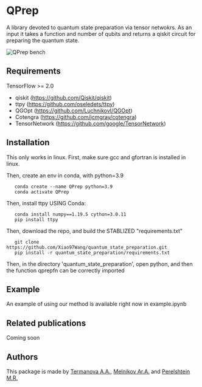 # QPrep
A library devoted to quantum state preparation via tensor netwokrs. As an input it takes a function and number of qubits and returns a qiskit circuit for preparing the quantum state.

![QPrep bench](img/results.jpg)

## Requirements
TensorFlow >= 2.0 
- qiskit (https://github.com/Qiskit/qiskit)
- ttpy (https://github.com/oseledets/ttpy) 
- QGOpt (https://github.com/LuchnikovI/QGOpt)
- Cotengra (https://github.com/jcmgray/cotengra)
- TensorNetwork (https://github.com/google/TensorNetwork)




## Installation

This only works in linux. First, make sure gcc and gfortran is installed in linux. 

Then, create an env in conda, with python=3.9
```
   conda create --name QPrep python=3.9
   conda activate QPrep
```

Then, install ttpy USING Conda:
```
   conda install numpy==1.19.5 cython=3.0.11
   pip install ttpy
```

Then, download the repo, and build the STABLIZED "requirements.txt"
```
   git clone https://github.com/Xiao97Wang/quantum_state_preparation.git
   pip install -r quantum_state_preparation/requirements.txt
```

Then, in the directory 'quantum_state_preparation', open python, and then the function qprepfn can be correctly imported


## Example
An example of using our method is available right now in example.ipynb

## Related publications
Coming soon
## Authors
This package is made by [Termanova A.A.](https://github.com/AlenaAT), [Melnikov Ar.A.](https://github.com/Arty1498) and [Perelshtein M.R.](https://github.com/mperelshtein)
